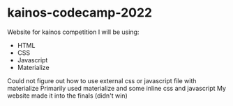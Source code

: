 # kainos-codecamp-2022
Website for kainos competition 
I will be using:
- HTML
- CSS
- Javascript
- Materialize

Could not figure out how to use external css or javascript file with materialize
Primarily used materialize and some inline css and javascript
My website made it into the finals (didn't win)
